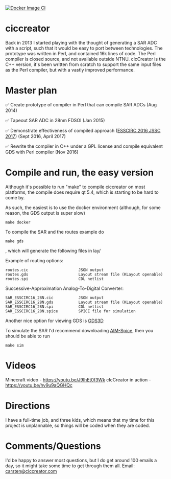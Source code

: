 
[![Docker Image CI](https://github.com/wulffern/ciccreator/actions/workflows/docker-image.yml/badge.svg?branch=master)](https://github.com/wulffern/ciccreator/actions/workflows/docker-image.yml)

# ciccreator
Back in 2013 I started playing with the thought of generating a SAR ADC with a script, such that it would be easy to port between technologies. The prototype was written in Perl, and contained 16k lines of code. The Perl compiler is closed source, and not available outside NTNU. cIcCreator is the C++ version, it's been written from scratch to support the same input files as the Perl compiler, but with a vastly improved performance.   

# Master plan
:white_check_mark: Create prototype of compiler in Perl that can compile SAR ADCs (Aug 2014) 

:white_check_mark: Tapeout SAR ADC in 28nm FDSOI (Jan 2015)

:white_check_mark: Demonstrate effectiveness of compiled approach ([ESSCIRC 2016](http://ieeexplore.ieee.org/document/7598271/),[JSSC 2017](http://ieeexplore.ieee.org/document/7906479/)) (Sept 2016, April 2017)

:white_check_mark: Rewrite the compiler in C++ under a GPL license and compile equivalent GDS with Perl compiler (Nov 2016)

# Compile and run, the easy version

Although it's possible to run "make" to compile ciccreator on most platforms,
the compile does require qt 5.4, which is starting to be hard to come by.

As such, the easiest is to use the docker environment (although, for some
reason, the GDS output is super slow)

    make docker

To compile the SAR and the routes example do

    make gds

, which will generate the following files in lay/

Example of routing options:

    routes.cic                      JSON output
    routes.gds                      Layout stream file (KLayout openable)
    routes.spi                      CDL netlist
    
Successive-Approximation Analog-To-Digital Converter:

    SAR_ESSCIRC16_28N.cic           JSON output
    SAR_ESSCIRC16_28N.gds           Layout stream file (KLayout openable)
    SAR_ESSCIRC16_28N.spi           CDL netlist
    SAR_ESSCIRC16_28N.spice         SPICE file for simulation

Another nice option for viewing GDS is [GDS3D](https://sourceforge.net/projects/gds3d/)


To simulate the SAR I'd recommend downloading
[AIM-Spice](http://www.aimspice.com), then you should be able to run

    make sim
 

# Videos

Minecraft video - https://youtu.be/J9lhEt0f3Wk 
cIcCreator in action - https://youtu.be/hv9u9aQGHQc

# Directions
I have a full-time job, and three kids, which means that my time for this project is unplannable, so things will be coded when they are coded. 

# Comments/Questions
I'd be happy to answer most questions, but I do get around 100 emails a day, so it might take some time to get through them all.
Email: carsten@ciccreator.com


